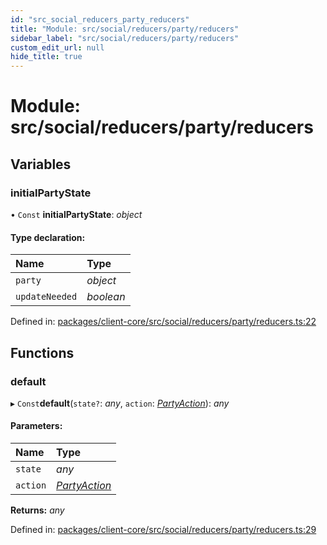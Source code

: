 ```yaml
---
id: "src_social_reducers_party_reducers"
title: "Module: src/social/reducers/party/reducers"
sidebar_label: "src/social/reducers/party/reducers"
custom_edit_url: null
hide_title: true
---
```


# Module: src/social/reducers/party/reducers

## Variables

### initialPartyState

• `Const` **initialPartyState**: *object*

#### Type declaration:

Name | Type |
:------ | :------ |
`party` | *object* |
`updateNeeded` | *boolean* |

Defined in: [packages/client-core/src/social/reducers/party/reducers.ts:22](https://github.com/xr3ngine/xr3ngine/blob/77d12cea0/packages/client-core/src/social/reducers/party/reducers.ts#L22)

## Functions

### default

▸ `Const`**default**(`state?`: *any*, `action`: [*PartyAction*](src_social_reducers_party_actions.md#partyaction)): *any*

#### Parameters:

Name | Type |
:------ | :------ |
`state` | *any* |
`action` | [*PartyAction*](src_social_reducers_party_actions.md#partyaction) |

**Returns:** *any*

Defined in: [packages/client-core/src/social/reducers/party/reducers.ts:29](https://github.com/xr3ngine/xr3ngine/blob/77d12cea0/packages/client-core/src/social/reducers/party/reducers.ts#L29)

